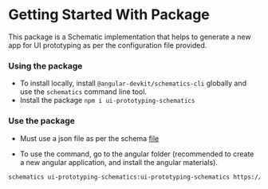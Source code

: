 # Getting Started With Package

This package is a Schematic implementation that helps to generate a new app for UI prototyping as per the configuration file provided.

### Using the package

- To install locally, install `@angular-devkit/schematics-cli` globally and use the `schematics` command line tool.
- Install the package `npm i ui-prototyping-schematics`

### Use the package

- Must use a json file as per the schema [file](https://github.com/rakshitongit/ui-prototyping-schematics-files/blob/main/files/schema_for_angular.json)

- To use the command, go to the angular folder (recommended to create a new angular application, and install the angular materials). 
```bash
schematics ui-prototyping-schematics:ui-prototyping-schematics https://github.com/rakshitongit/ui-prototyping-schematics-files/blob/main/files/example.json
```
